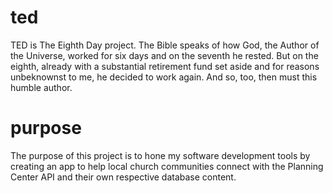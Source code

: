 # ted
TED is The Eighth Day project. The Bible speaks of how God, the Author of the Universe, worked for six days and on the seventh he rested. But on the eighth, already with a substantial retirement fund set aside and for reasons unbeknownst to me, he decided to work again. And so, too, then must this humble author.

# purpose
The purpose of this project is to hone my software development tools by creating an app to help local church communities connect with the Planning Center API and their own respective database content.